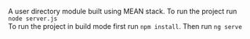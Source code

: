 A user directory module built using MEAN stack.
To run the project run <code> node server.js</code>
<br>
To run the project in build mode first run <code>npm install</code>.
Then run <code>ng serve</code>
